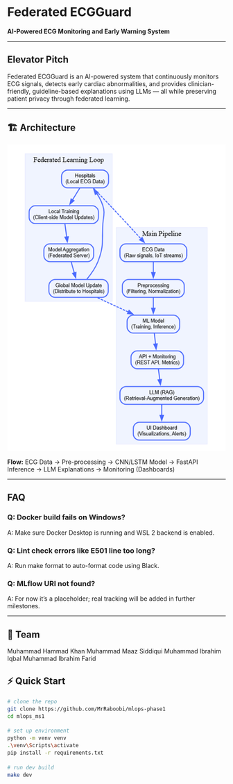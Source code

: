 # Federated ECGGuard
**AI-Powered ECG Monitoring and Early Warning System**

---

## Elevator Pitch
Federated ECGGuard is an AI-powered system that continuously monitors ECG signals, detects early cardiac abnormalities, and provides clinician-friendly, guideline-based explanations using LLMs — all while preserving patient privacy through federated learning.

---

## 🏗️ Architecture
![Architecture Diagram](docs/architecture_diagram.png)

**Flow:**
ECG Data → Pre-processing → CNN/LSTM Model → FastAPI Inference → LLM Explanations → Monitoring (Dashboards)

---

## FAQ

### Q: Docker build fails on Windows?
A: Make sure Docker Desktop is running and WSL 2 backend is enabled.

### Q: Lint check errors like E501 line too long?
A: Run make format to auto-format code using Black.

### Q: MLflow URI not found?
A: For now it’s a placeholder; real tracking will be added in further milestones.

---

## 👥 Team

Muhammad Hammad Khan
Muhammad Maaz Siddiqui
Muhammad Ibrahim Iqbal
Muhammad Ibrahim Farid

## ⚡ Quick Start

```bash
# clone the repo
git clone https://github.com/MrRaboobi/mlops-phase1
cd mlops_ms1

# set up environment
python -m venv venv
.\venv\Scripts\activate
pip install -r requirements.txt

# run dev build
make dev
